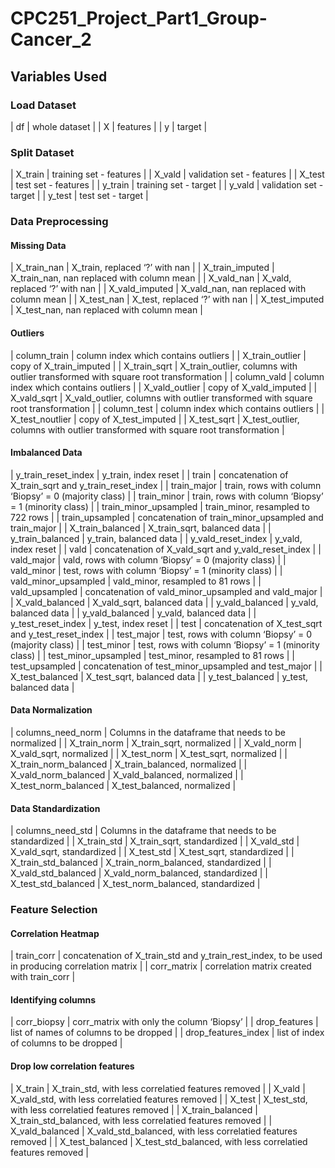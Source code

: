 # CPC251_Project_Part1_Group-Cancer_2

## Variables Used
### Load Dataset

| df | whole dataset |
| X | features |
| y | target |

### Split Dataset

| X_train | training set - features |
| X_vald | validation set - features |
| X_test | test set - features |
| y_train | training set - target |
| y_vald | validation set - target |
| y_test | test set - target |

### Data Preprocessing

#### Missing Data

| X_train_nan | X_train, replaced ‘?’ with nan |
| X_train_imputed | X_train_nan, nan replaced with column mean |
| X_vald_nan | X_vald, replaced ‘?’ with nan |
| X_vald_imputed | X_vald_nan, nan replaced with column mean |
| X_test_nan | X_test, replaced ‘?’ with nan |
| X_test_imputed | X_test_nan, nan replaced with column mean |

#### Outliers

| column_train | column index which contains outliers |
| X_train_outlier | copy of X_train_imputed |
| X_train_sqrt | X_train_outlier, columns with outlier transformed with square root transformation |
| column_vald | column index which contains outliers |
| X_vald_outlier | copy of X_vald_imputed |
| X_vald_sqrt | X_vald_outlier, columns with outlier transformed with square root transformation |
| column_test | column index which contains outliers |
| X_test_noutlier | copy of X_test_imputed |
| X_test_sqrt | X_test_outlier, columns with outlier transformed with square root transformation |

#### Imbalanced Data

| y_train_reset_index | y_train, index reset |
| train | concatenation of X_train_sqrt and y_train_reset_index |
| train_major | train, rows with column ‘Biopsy’ = 0 (majority class) |
| train_minor | train, rows with column ‘Biopsy’ = 1 (minority class) |
| train_minor_upsampled | train_minor, resampled to 722 rows |
| train_upsampled | concatenation of train_minor_upsampled and train_major |
| X_train_balanced | X_train_sqrt, balanced data |
| y_train_balanced | y_train, balanced data |
| y_vald_reset_index | y_vald, index reset |
| vald | concatenation of X_vald_sqrt and y_vald_reset_index |
| vald_major | vald, rows with column ‘Biopsy’ = 0 (majority class) |
| vald_minor | test, rows with column ‘Biopsy’ = 1 (minority class) |
| vald_minor_upsampled | vald_minor, resampled to 81 rows |
| vald_upsampled | concatenation of vald_minor_upsampled and vald_major |
| X_vald_balanced | X_vald_sqrt, balanced data |
| y_vald_balanced | y_vald, balanced data |
| y_vald_balanced | y_vald, balanced data |
| y_test_reset_index | y_test, index reset |
| test | concatenation of X_test_sqrt and y_test_reset_index |
| test_major | test, rows with column ‘Biopsy’ = 0 (majority class) |
| test_minor | test, rows with column ‘Biopsy’ = 1 (minority class) |
| test_minor_upsampled | test_minor, resampled to 81 rows |
| test_upsampled | concatenation of test_minor_upsampled and test_major |
| X_test_balanced | X_test_sqrt, balanced data |
| y_test_balanced | y_test, balanced data |

#### Data Normalization

| columns_need_norm | Columns in the dataframe that needs to be normalized |
| X_train_norm | X_train_sqrt, normalized |
| X_vald_norm | X_vald_sqrt, normalized |
| X_test_norm | X_test_sqrt, normalized |
| X_train_norm_balanced | X_train_balanced, normalized |
| X_vald_norm_balanced | X_vald_balanced, normalized |
| X_test_norm_balanced | X_test_balanced, normalized |

#### Data Standardization

| columns_need_std | Columns in the dataframe that needs to be standardized |
| X_train_std | X_train_sqrt, standardized |
| X_vald_std | X_vald_sqrt, standardized |
| X_test_std | X_test_sqrt, standardized |
| X_train_std_balanced | X_train_norm_balanced, standardized |
| X_vald_std_balanced | X_vald_norm_balanced, standardized |
| X_test_std_balanced | X_test_norm_balanced, standardized |

### Feature Selection

#### Correlation Heatmap

| train_corr | concatenation of X_train_std and y_train_rest_index, to be used in producing correlation matrix |
| corr_matrix | correlation matrix created with train_corr |

#### Identifying columns

| corr_biopsy | corr_matrix with only the column ‘Biopsy’ |
| drop_features | list of names of columns to be dropped |
| drop_features_index | list of index of columns to be dropped |

#### Drop low correlation features

| X_train | X_train_std, with less correlatied features removed |
| X_vald | X_vald_std, with less correlatied features removed |
| X_test | X_test_std, with less correlatied features removed |
| X_train_balanced | X_train_std_balanced, with less correlatied features removed |
| X_vald_balanced | X_vald_std_balanced, with less correlatied features removed |
| X_test_balanced | X_test_std_balanced, with less correlatied features removed |